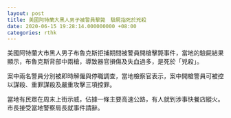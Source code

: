 ```yaml
---
layout: post
title: 美國阿特蘭大黑人男子被警員擊斃　驗屍指死於兇殺　
date: 2020-06-15 19:28:14.000000000 +08:00
categories: rthk
---
```


美國阿特蘭大市黑人男子布魯克斯拒捕期間被警員開槍擊斃事件，當地的驗屍結果顯示，布魯克斯背部中兩槍，導致器官損傷及失血過多，是死於「兇殺」。

案中兩名警員分別被即時解僱與停職調查，當地檢察官表示，案中開槍警員可被控以謀殺、重罪謀殺及嚴重攻擊三項控罪。

當地有民眾在周末上街示威，佔據一條主要高速公路，有人就到涉事快餐店縱火。市長接受當地警察局長就事件請辭。
